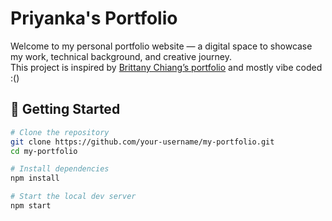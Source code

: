 # Priyanka's Portfolio

Welcome to my personal portfolio website — a digital space to showcase my work, technical background, and creative journey.  
This project is inspired by [Brittany Chiang’s portfolio](https://brittanychiang.com/) and mostly vibe coded :()

## 🧪 Getting Started

```bash
# Clone the repository
git clone https://github.com/your-username/my-portfolio.git
cd my-portfolio

# Install dependencies
npm install

# Start the local dev server
npm start  